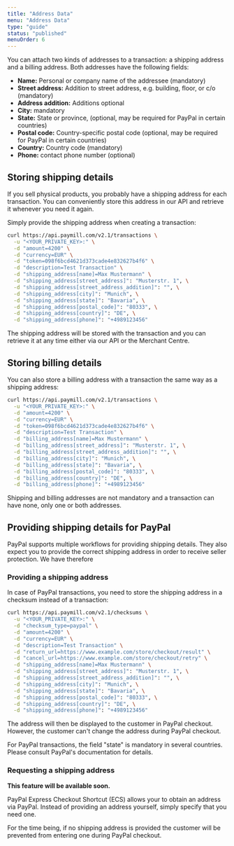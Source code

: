 ```yaml
---
title: "Address Data"
menu: "Address Data"
type: "guide"
status: "published"
menuOrder: 6
---
```


You can attach two kinds of addresses to a transaction: a shipping address and a billing address. Both addresses have the following fields:

- **Name:** Personal or company name of the addressee (mandatory)
- **Street address:** Addition to street address, e.g. building, floor, or c/o (mandatory)
- **Address addition:** Additions optional
- **City:** mandatory
- **State:** State or province, (optional, may be required for PayPal in certain countries)
- **Postal code:** Country-specific postal code (optional, may be required for PayPal in certain countries)
- **Country:** Country code (mandatory)
- **Phone:** contact phone number (optional)

## Storing shipping details

If you sell physical products, you probably have a shipping address for each transaction. You can conveniently store this address in our API and retrieve it whenever you need it again.

Simply provide the shipping address when creating a transaction:

```sh
curl https://api.paymill.com/v2.1/transactions \
  -u "<YOUR_PRIVATE_KEY>:" \
  -d "amount=4200" \
  -d "currency=EUR" \
  -d "token=098f6bcd4621d373cade4e832627b4f6" \
  -d "description=Test Transaction" \
  -d "shipping_address[name]=Max Mustermann" \
  -d "shipping_address[street_address]": "Musterstr. 1", \
  -d "shipping_address[street_address_addition]": "", \
  -d "shipping_address[city]": "Munich", \
  -d "shipping_address[state]": "Bavaria", \
  -d "shipping_address[postal_code]": "80333", \
  -d "shipping_address[country]": "DE", \
  -d "shipping_address[phone]": "+4989123456"
```

The shipping address will be stored with the transaction and you can retrieve it at any time either via our API or the Merchant Centre.

## Storing billing details

You can also store a billing address with a transaction the same way as a shipping address:

```sh
curl https://api.paymill.com/v2.1/transactions \
  -u "<YOUR_PRIVATE_KEY>:" \
  -d "amount=4200" \
  -d "currency=EUR" \
  -d "token=098f6bcd4621d373cade4e832627b4f6" \
  -d "description=Test Transaction" \
  -d "billing_address[name]=Max Mustermann" \
  -d "billing_address[street_address]": "Musterstr. 1", \
  -d "billing_address[street_address_addition]": "", \
  -d "billing_address[city]": "Munich", \
  -d "billing_address[state]": "Bavaria", \
  -d "billing_address[postal_code]": "80333", \
  -d "billing_address[country]": "DE", \
  -d "billing_address[phone]": "+4989123456"
```

Shipping and billing addresses are not mandatory and a transaction can have none, only one or both addresses.

## Providing shipping details for PayPal

PayPal supports multiple workflows for providing shipping details. They also expect you to provide the correct shipping address in order to receive seller protection. We have therefore

### Providing a shipping address

In case of PayPal transactions, you need to store the shipping address in a checksum instead of a transaction:

```sh
curl https://api.paymill.com/v2.1/checksums \
  -u "<YOUR_PRIVATE_KEY>:" \
  -d "checksum_type=paypal" \
  -d "amount=4200" \
  -d "currency=EUR" \
  -d "description=Test Transaction" \
  -d "return_url=https://www.example.com/store/checkout/result" \
  -d "cancel_url=https://www.example.com/store/checkout/retry" \
  -d "shipping_address[name]=Max Mustermann" \
  -d "shipping_address[street_address]": "Musterstr. 1", \
  -d "shipping_address[street_address_addition]": "", \
  -d "shipping_address[city]": "Munich", \
  -d "shipping_address[state]": "Bavaria", \
  -d "shipping_address[postal_code]": "80333", \
  -d "shipping_address[country]": "DE", \
  -d "shipping_address[phone]": "+4989123456"
```

The address will then be displayed to the customer in PayPal checkout. However, the customer can't change the address during PayPal checkout.

<div class="info">
For PayPal transactions, the field "state" is mandatory in several countries. Please consult PayPal's documentation for details.
</div>

### Requesting a shipping address
**This feature will be available soon.**

PayPal Express Checkout Shortcut (ECS) allows your to obtain an address via PayPal. Instead of providing an address yourself, simply specify that you need one.

<div class="info">
For the time being, if no shipping address is provided the customer will be prevented from entering one during PayPal checkout.
</div>
